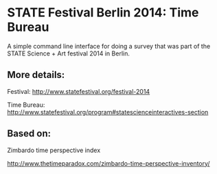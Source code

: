 # STATE Festival Berlin 2014: Time Bureau

A simple command line interface for doing a survey that was part of the STATE Science + Art festival 2014 in Berlin.

## More details:

Festival: http://www.statefestival.org/festival-2014

Time Bureau: http://www.statefestival.org/program#statescienceinteractives-section

## Based on:

Zimbardo time perspective index

http://www.thetimeparadox.com/zimbardo-time-perspective-inventory/
